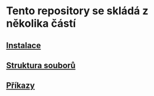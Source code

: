 # Tento repository se skládá z několika částí
## [Instalace](https://github.com/MujSen/JakNaLinux/blob/main/INSTALACE.md)
## [Struktura souborů](https://github.com/MujSen/JakNaLinux/blob/main/STRUKTURA_SOUBOR%C5%AE.md)
## [Příkazy](https://github.com/MujSen/JakNaLinux/blob/main/P%C5%98%C3%8DKAZY.md)
